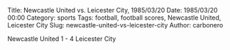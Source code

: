 Title: Newcastle United vs. Leicester City, 1985/03/20
Date: 1985/03/20 00:00
Category: sports
Tags: football, football scores, Newcastle United, Leicester City
Slug: newcastle-united-vs-leicester-city
Author: carbonero


Newcastle United 1 - 4 Leicester City
